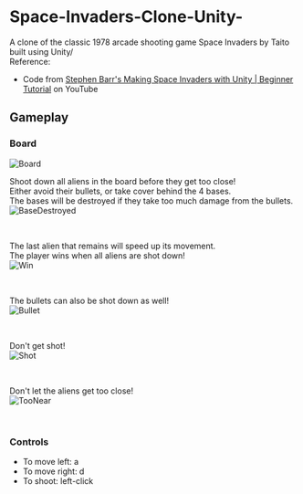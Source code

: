 # Space-Invaders-Clone-Unity-
A clone of the classic 1978 arcade shooting game Space Invaders by Taito built using Unity/ <br>
Reference:
- Code from [Stephen Barr's Making Space Invaders with Unity | Beginner Tutorial](https://www.youtube.com/watch?v=cnfwNzpoIlA) on YouTube

## Gameplay
### Board
![Board](https://github.com/Gamers-Blended/SpaceInvaders-2D-Clone-Unity/blob/master/ReadMeFiles/Board.PNG)

Shoot down all aliens in the board before they get too close! <br>
Either avoid their bullets, or take cover behind the 4 bases. <br>
The bases will be destroyed if they take too much damage from the bullets. <br>
![BaseDestroyed](https://github.com/Gamers-Blended/SpaceInvaders-2D-Clone-Unity/blob/master/ReadMeFiles/BaseDestroyed.gif)

<br>

The last alien that remains will speed up its movement. <br>
The player wins when all aliens are shot down! <br>
![Win](https://github.com/Gamers-Blended/SpaceInvaders-2D-Clone-Unity/blob/master/ReadMeFiles/Win.gif)

<br>

The bullets can also be shot down as well! <br>
![Bullet](https://github.com/Gamers-Blended/SpaceInvaders-2D-Clone-Unity/blob/master/ReadMeFiles/Bullet.gif)

<br>

Don't get shot! <br>
![Shot](https://github.com/Gamers-Blended/SpaceInvaders-2D-Clone-Unity/blob/master/ReadMeFiles/GameOver2.gif)

<br>

Don't let the aliens get too close! <br>
![TooNear](https://github.com/Gamers-Blended/SpaceInvaders-2D-Clone-Unity/blob/master/ReadMeFiles/GameOver1.gif)

<br>

### Controls
- To move left: a
- To move right: d
- To shoot: left-click

